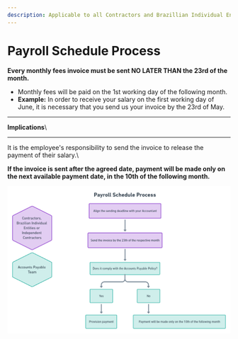 ```yaml
---
description: Applicable to all Contractors and Brazillian Individual Entities
---
```


# Payroll Schedule Process

**Every monthly fees invoice must be sent NO LATER THAN the 23rd of the month.**

* Monthly fees will be paid on the 1st working day of the following month.
* **Example:** In order to receive your salary on the first working day of June, it is necessary that you send us your invoice by the 23rd of May.

****

**Implications**\
****

It is the employee's responsibility to send the invoice to release the payment of their salary.\


**If the invoice is sent after the agreed date, payment will be made only on the next available payment date, in the 10th of the following month.**

![Payroll Schedue Process](<../../.gitbook/assets/image (15).png>)
